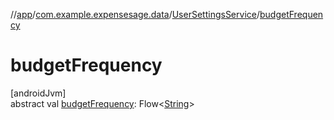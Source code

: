 //[app](../../../index.md)/[com.example.expensesage.data](../index.md)/[UserSettingsService](index.md)/[budgetFrequency](budget-frequency.md)

# budgetFrequency

[androidJvm]\
abstract val [budgetFrequency](budget-frequency.md): Flow&lt;[String](https://kotlinlang.org/api/latest/jvm/stdlib/kotlin/-string/index.html)&gt;

